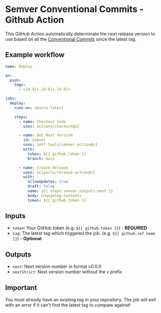 # Semver Conventional Commits - Github Action

This GitHub Action automatically determinate the next release version to use based on all the [Conventional Commits](https://www.conventionalcommits.org) since the latest tag.

## Example workflow
``` yaml
name: Deploy

on:
  push:
    tags:
      - v[0-9]+.[0-9]+.[0-9]+

jobs:
  deploy:
    runs-on: ubuntu-latest

    steps:
      - name: Checkout Code
        uses: actions/checkout@v2

      - name: Get Next Version
        id: semver
        uses: ietf-tools/semver-action@v1
        with:
          token: ${{ github.token }}
          branch: main

      - name: Create Release
        uses: ncipollo/release-action@v1
        with:
          allowUpdates: true
          draft: false
          name: ${{ steps.semver.outputs.next }}
          body: Changelog Contents
          token: ${{ github.token }}
```

## Inputs
* `token`: Your GitHub token (e.g. `${{ github.token }}`) - **REQUIRED**
* `tag`: The latest tag which triggered the job. (e.g. `${{ github.ref_name }}`) - **Optional**

## Outputs
* `next`: Next version number in format v0.0.0
* `nextStrict`: Next version number without the v prefix

## Important

You must already have an existing tag in your repository. The job will exit with an error if it can't find the latest tag to compare against!
